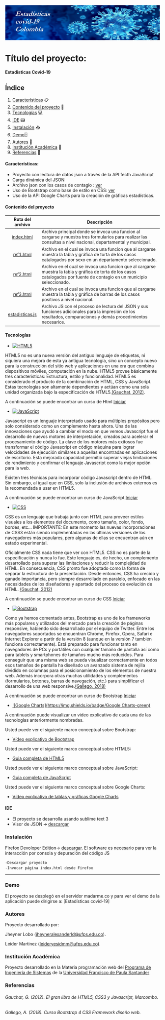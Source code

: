 ![Estadisticas](./images/blue-covid-banner.jpg)
# Título del proyecto:

#### Estadisticas Covid-19 

## Índice
1. [Características](#características) 📋
2. [Contenido del proyecto](#contenido-del-proyecto) 📁
3. [Tecnologías](#tecnologías) 💻
4. [IDE](#ide) 📟
5. [Instalación](#instalación) 📥
6. [Demo](#demo)🗄
7. [Autores](#autores) 🧍
8. [Institución Académica](#institución-académica) 🏫
9. [Referencias](#referencias) 📎


#### Características:

  - Proyecto con lectura de datos json a través de la API fecth JavaScript
  - Carga dinámica del JSON 
  - Archivo json con los casos de contagio : [ver](https://www.datos.gov.co/resource/gt2j-8ykr.json)
  - Uso de Bootstrap como base de estilo en CSS: [ver](https://getbootstrap.com/)
  - Uso de la API Google Charts para la creación de gráficas estadísticas.

  #### Contenido del proyecto
  | Ruta del archivo   |      Descripción      |
|:----------:|-------------|
|[index.html](https://gitlab.com/Wolf21/estadisticascovid/-/blob/master/index.html) |Archivo principal donde se invoca una funcion al cargarse y muestra tres formularios para realizar las consultas a nivel nacional, departamental y municipal.|
|[ref1.html](https://gitlab.com/Wolf21/estadisticascovid/-/blob/master/html/ref1.html) |Archivo en el cual se invoca una funcion que al cargarse muestra la tabla y gráfica de torta de los casos catalogados por sexo en un departamento seleccionado.|
|[ref2.html](https://gitlab.com/Wolf21/estadisticascovid/-/blob/master/html/ref2.html)|Archivo en el cual se invoca una funcion que al cargarse muestra la tabla y gráfica de torta de los casos catalogados por fuente de contagio en un municipio seleccionado.| 
|[ref3.html](https://gitlab.com/Wolf21/estadisticascovid/-/blob/master/html/ref3.html)|Archivo en el cual se invoca una funcion que al cargarse muestra la tabla y gráfica de barras de los casos positivos a nivel nacional.|
|[estadisticas.js](https://gitlab.com/Wolf21/estadisticascovid/-/blob/master/js/estadisticas.js)|Archivo JS con el proceso de lectura del JSON y sus funciones adicionales para la impresión de los resultados, comparaciones y demás procedimientos necesarios.|


#### Tecnologías

  - [![HTML5](https://img.shields.io/badge/HTML5-green)](https://gutl.jovenclub.cu/wp-content/uploads/2013/10/El+gran+libro+de+HTML5+CSS3+y+Javascrip.pdf) 

HTML5 no es una nueva versión del antiguo lenguaje de etiquetas, ni siquiera una mejora de esta ya antigua tecnología, sino un concepto nuevo para la construcción del sitio web y aplicaciones en una era que combina dispositivos móviles, computación en la nube.
HTML5 provee básicamente tres características: Estructura, estilo y funcionalidad. HTML5 es considerado el producto de la combinación de HTML, CSS y JavaScript. Estas tecnologías son altamente dependientes y actúan como una sola unidad organizada bajo la especificación de HTML5.[(Gauchat, 2012)](#gauchat-g-2012-el-gran-libro-de-html5-css3-y-javascript-marcombo).

A continuación se puede encontrar un curso de Html [Iniciar](https://www.w3schools.com/html/)

  - [![JavaScript](https://img.shields.io/badge/JavaScript-green)](https://developer.mozilla.org/es/docs/Web/JavaScript)

Javascript es un lenguaje interpretado usado para múltiples propósitos pero solo considerado como un complemento hasta ahora. Una de las innovaciones que ayudó a cambiar el modo en que vemos Javascript fue el desarrollo de nuevos motores de interpretación, creados para acelerar el procesamiento de código. La clave de los motores más exitosos fue transformar el código Javascript en código máquina para lograr velocidades de ejecución similares a aquellas encontradas en aplicaciones de escritorio.
Esta mejorada capacidad permitió superar viejas limitaciones de rendimiento y confirmar el lenguaje Javascript como la mejor opción para la web. 

Existen tres técnicas para incorporar código Javascript dentro de HTML. Sin embargo, al igual que en CSS, solo la inclusión de
archivos externos es la recomendada a usar en HTML5.  

A continuación se puede encontrar un curso de JavaScript [Iniciar](https://www.w3schools.com/js/)

  - [![CSS](https://img.shields.io/badge/CSS-green)](https://gutl.jovenclub.cu/wp-content/uploads/2013/10/El+gran+libro+de+HTML5+CSS3+y+Javascrip.pdf)

CSS es un lenguaje que trabaja junto con HTML para proveer estilos visuales a los elementos del documento, como tamaño, color, fondo, bordes, etc…
IMPORTANTE: En este momento las nuevas incorporaciones de CSS3 están siendo implementadas en las últimas versiones de los navegadores más populares, pero algunas de ellas se encuentran aún en estado experimental. 

Oficialmente CSS nada tiene que ver con HTML5. CSS no es parte de la especificación y nunca lo fue. Este lenguaje es, de hecho, un complemento desarrollado para superar las limitaciones y reducir la complejidad de HTML. En consecuencia, CSS pronto fue
adoptado como la forma de separar la estructura de la presentación. Desde entonces, CSS ha crecido y ganado importancia, pero siempre desarrollado en paralelo, enfocado en las necesidades de los diseñadores y apartado del proceso de evolución de HTML.    [(Gauchat, 2012)](#gauchat-g-2012-el-gran-libro-de-html5-css3-y-javascript-marcombo)

A continuación se puede encontrar un curso de CSS [Iniciar](https://www.w3schools.com/css/)

  - [![Bootstrap](https://img.shields.io/badge/Bootstrap-green)](https://www.pdf-manual.es/programacion-web/css/177-bootstrap-4.html)

Como	ya	hemos	comentado	antes,	Bootstrap	es	uno	de	los	frameworks	más	populares	y utilizados	del	mercado	para	la	creación	de	páginas	responsive,	habiendo	sido	desarrollado por	el	equipo	de	Twitter.
Entre	los	navegadores	soportados	se	encuentran	Chrome,	Firefox,	Opera,	Safari	e	Internet Explorer	a	partir	de	la	versión	8	(aunque	en	la	versión	7	también	funciona	correctamente).
Está	preparado	para	funcionar	tanto	en	navegadores	de	PCs	y	portátiles	con	cualquier tamaño	de	pantalla	así	como	para	tablets	y	smartphones	de	tamaños	mucho	más reducidos.
Para	conseguir	que	una	misma	web	se	pueda	visualizar	correctamente	en	todos	esos tamaños	de	pantalla	ha	diseñado	un	avanzado	sistema	de	rejilla	dividido	en	columnas	para el	posicionamiento	de	los	elementos	de	nuestra	web.	Además	incorpora	otras	muchas utilidades	y	complementos	(formularios,	botones,	barras	de	navegación,	etc.)	para simplificar	el	desarrollo	de	una	web	responsive.[(Gallego, 2018)](#gallego-a-2018-curso-bootstrap-4-css-framework-diseño-web)
  
  A continuación se puede encontrar un curso de Bootstrap [Iniciar](https://www.w3schools.com/bootstrap/)
  
  - [![Google Charts](https://img.shields.io/badge/Google Charts-green)](https://gutl.jovenclub.cu/wp-content/uploads/2013/10/El+gran+libro+de+HTML5+CSS3+y+Javascrip.pdf)

  
A continuación puede visualizar un video explicativo de cada una de las tecnologías anteriormente nombradas.

Usted puede ver el siguiente marco conceptual sobre Bootstrap:
  - [Vídeo explicativo de Bootstrap](https://www.youtube.com/watch?v=59pex8k8Xr8)

Usted puede ver el siguiente marco conceptual sobre HTML5:
  - [Guia completa de HTML5](https://www.w3schools.com/html/default.asp)

Usted puede ver el siguiente marco conceptual sobre JavaScript:
  - [Guia completa de JavaScript](https://www.w3schools.com/js/default.asp)

Usted puede ver el siguiente marco conceptual sobre Google Charts:
  - [Vídeo explicativo de tablas y gráficas Google Charts](https://www.youtube.com/watch?v=QRN91T8rqW4&feature=emb_logo)

#### IDE

- El proyecto se desarrolla usando sublime text 3 
- Visor de JSON ➔ [descargar](http://jsonviewer.stack.hu/)


### Instalación

Firefox Devoloper Edition-> [descargar](https://www.mozilla.org/es-ES/firefox/developer/).
El software es necesario para ver la interacción por consola y depuración del código JS


```sh
-Descargar proyecto
-Invocar página index.html desde Firefox 
```

***
### Demo

El proyecto se desplegó en el servidor madarme.co y para ver el demo de la aplicación puede dirigirse a: [Estadísticas covid-19]


### Autores
Proyecto desarrollado por: 

Jheyner Lobo (<jheyneralexanderld@ufps.edu.co>).

Leider Martinez (<leideryesidmm@ufps.edu.co>).
                          

### Institución Académica   
Proyecto desarrollado en la Materia programación web del  [Programa de Ingeniería de Sistemas] de la [Universidad Francisco de Paula Santander]


   [Programa de Ingeniería de Sistemas]:<https://ingsistemas.cloud.ufps.edu.co/>
   [Universidad Francisco de Paula Santander]:<https://ww2.ufps.edu.co/>

### Referencias 


###### Gauchat, G. (2012). El gran libro de HTML5, CSS3 y Javascript, Marcombo.
###### Gallego, A. (2018). Curso Bootstrap 4 CSS Framework diseño web.
